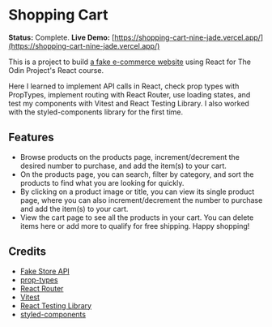 # Shopping Cart

**Status:** Complete.
**Live Demo:** [https://shopping-cart-nine-jade.vercel.app/](https://shopping-cart-nine-jade.vercel.app/)

This is a project to build [a fake e-commerce website](https://www.theodinproject.com/lessons/node-path-react-new-shopping-cart) using React for The Odin Project's React course.

Here I learned to implement API calls in React, check prop types with PropTypes, implement routing with React Router, use loading states, and test my components with Vitest and React Testing Library. I also worked with the styled-components library for the first time.

## Features

-   Browse products on the products page, increment/decrement the desired number to purchase, and add the item(s) to your cart.
-   On the products page, you can search, filter by category, and sort the products to find what you are looking for quickly.
-   By clicking on a product image or title, you can view its single product page, where you can also increment/decrement the number to purchase and add the item(s) to your cart.
-   View the cart page to see all the products in your cart. You can delete items here or add more to qualify for free shipping. Happy shopping!

## Credits

-   [Fake Store API](https://fakestoreapi.com/)
-   [prop-types](https://www.npmjs.com/package/prop-types)
-   [React Router](https://reactrouter.com/en/main)
-   [Vitest](https://vitest.dev/)
-   [React Testing Library](https://testing-library.com/docs/react-testing-library/intro/)
-   [styled-components](https://styled-components.com/)
